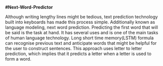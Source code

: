 **#Next-Word-Predictor**

Although writing lengthy lines might be tedious, text prediction technology built into keyboards has made this process simple. Additionally known as language modeling, next word prediction. Predicting the first word that will be said is the task at hand. It has several uses and is one of the main tasks of human language technology. Long short time memory(LSTM) formula can recognise previous text and anticipate words that might be helpful for the user to construct sentences. This approach uses letter to letter prediction, which implies that  it predicts a letter when a letter is used to form a word.
